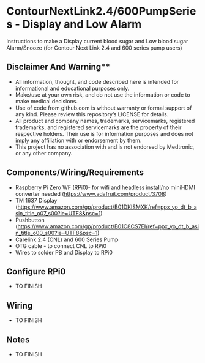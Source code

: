 # ContourNextLink2.4/600PumpSeries - Display and Low Alarm
Instructions to make a Display current blood sugar and Low blood sugar Alarm/Snooze (for Contour Next Link 2.4 and 600 series pump users)<br/>

## Disclaimer And Warning**
* All information, thought, and code described here is intended for informational and educational purposes only.<br/>
* Make/use at your own risk, and do not use the information or code to make medical decisions.<br/>
* Use of code from github.com is without warranty or formal support of any kind. Please review this repository’s LICENSE for details.<br/>
* All product and company names, trademarks, servicemarks, registered trademarks, and registered servicemarks are the property of their respective holders. Their use is for information purposes and does not imply any affiliation with or endorsement by them.<br/>
* This project has no association with and is not endorsed by Medtronic, or any other company.<br/>

## Components/Wiring/Requirements
* Raspberry Pi Zero WF (RPi0)- for wifi and headless install/no miniHDMI converter needed (https://www.adafruit.com/product/3708) 
* TM 1637 Display (https://www.amazon.com/gp/product/B01DKISMXK/ref=ppx_yo_dt_b_asin_title_o07_s00?ie=UTF8&psc=1)
* Pushbutton (https://www.amazon.com/gp/product/B01C8CS7EI/ref=ppx_yo_dt_b_asin_title_o00_s00?ie=UTF8&psc=1)
* Carelink 2.4 (CNL) and 600 Series Pump
* OTG cable - to connect CNL to RPi0
* Wires to solder PB and Display to RPi0

## Configure RPi0
* TO FINISH

## Wiring
* TO FINISH

## Notes
* TO FINISH

